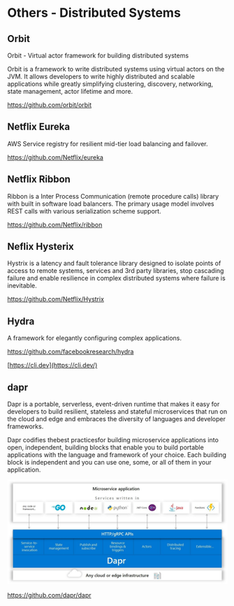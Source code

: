 # Others - Distributed Systems

## Orbit

Orbit - Virtual actor framework for building distributed systems

Orbit is a framework to write distributed systems using virtual actors on the JVM. It allows developers to write highly distributed and scalable applications while greatly simplifying clustering, discovery, networking, state management, actor lifetime and more.

https://github.com/orbit/orbit

## Netflix Eureka

AWS Service registry for resilient mid-tier load balancing and failover.

https://github.com/Netflix/eureka

## Netflix Ribbon

Ribbon is a Inter Process Communication (remote procedure calls) library with built in software load balancers. The primary usage model involves REST calls with various serialization scheme support.

https://github.com/Netflix/ribbon

## Neflix Hysterix

Hystrix is a latency and fault tolerance library designed to isolate points of access to remote systems, services and 3rd party libraries, stop cascading failure and enable resilience in complex distributed systems where failure is inevitable.

https://github.com/Netflix/Hystrix

## Hydra

A framework for elegantly configuring complex applications.

https://github.com/facebookresearch/hydra

[https://cli.dev](https://cli.dev/)

## dapr

Dapr is a portable, serverless, event-driven runtime that makes it easy for developers to build resilient, stateless and stateful microservices that run on the cloud and edge and embraces the diversity of languages and developer frameworks.

Dapr codifies thebest practicesfor building microservice applications into open, independent, building blocks that enable you to build portable applications with the language and framework of your choice. Each building block is independent and you can use one, some, or all of them in your application.

![image](../../media/Technologies-Others-Others-Distributed-Systems-image1.jpg)

https://github.com/dapr/dapr
